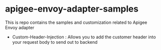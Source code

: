 
# apigee-envoy-adapter-samples 

This is repo contains the samples and customization related to Apigee Envoy adapter

* Custom-Header-Injection : Allows you to add the customer header into your request body to send out to backend

